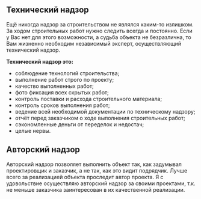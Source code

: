## Технический надзор

Ещё никогда надзор за строительством не являлся каким-то излишком. За ходом  строительных работ нужно следить всегда и постоянно. Если у Вас  нет для этого возможности, а судьба объекта не безразлична, то Вам жизненно необходим независимый эксперт, осуществляющий технический надзор.

**Технический надзор это:**
* соблюдение технологий строительства;
* выполнение работ строго по проекту;
* качество выполненных работ;
* фото фиксация всех скрытых работ;
* контроль поставки и расхода строительного материала;
* контроль сроков выполнения работ;
* ведение всей необходимой документации по техническому надзору;
* отчёт перед заказчиком о ходе выполнения строительных работ;
* сэкономленные деньги от переделок и недостач;
* целые нервы.


## Авторский надзор

Авторский надзор позволяет выполнить объект так, как задумывал проектировщик и заказчик, а не так, как это видит подрядчик. Лучше всего за реализацией объекта проследит автор проекта.
Я с удовольствие осуществляю авторский надзор за своими проектами, т.к. не меньше заказчика заинтересован в их качественной реализации.

